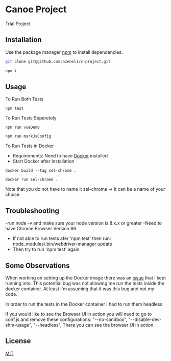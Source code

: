 # Canoe Project

Trial Project 

## Installation

Use the package manager [npm](https://www.npmjs.com/) to install dependencies.

```bash
git clone git@github.com:azeneli/c-project.git
```

```bash
npm i
```

## Usage

To Run Both Tests 
```
npm test   
```
To Run Tests Separetely

```
npm run vueDemo   
```

```
npm run markJsConfig   
```

To Run Tests in Docker

- Requirements: Need to have [Docker](https://www.docker.com/products/docker-desktop) installed
- Start Docker after installation

```
docker build --tag sel-chrome .   
```

```
docker run sel-chrome .   
```

Note that you do not have to name it sel-chrome -> it can be a name of your choice

## Troubleshooting
-run node -v and make sure your node version is 8.x.x or greater
-Need to have Chrome Browser Version 86

- If not able to run tests afer 'npm test' then run: node_modules/.bin/webdriver-manager update
- Then try to run 'npm test' again

## Some Observations

When working on setting up the Docker image there was an [issue](https://bugs.chromium.org/p/chromedriver/issues/detail?id=2473#c6) that I kept running into. This potential bug was not allowing me run the tests inside the docker container. At least I'm assuming that it was this bug and not my code. 

In order to run the tests in the Docker container I had to run them headless

If you would like to see the Browser UI in action you will need to go to conf.js and remove these configurations: 
				"--no-sandbox",
                "--disable-dev-shm-usage",
                "--headless",
There you can see the browser UI in action. 

## License
[MIT](https://choosealicense.com/licenses/mit/)
